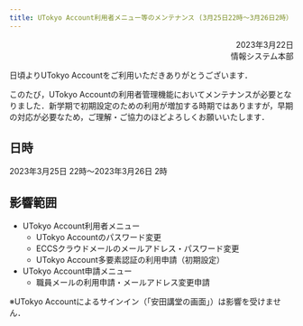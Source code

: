 ```yaml
---
title: UTokyo Account利用者メニュー等のメンテナンス (3月25日22時～3月26日2時）
---
```


<div style="text-align: right;">2023年3月22日</div>
<div style="text-align: right;">情報システム本部</div>

日頃よりUTokyo Accountをご利用いただきありがとうございます．

このたび，UTokyo Accountの利用者管理機能においてメンテナンスが必要となりました．新学期で初期設定のための利用が増加する時期ではありますが，早期の対応が必要なため，ご理解・ご協力のほどよろしくお願いいたします．

## 日時

2023年3月25日 22時～2023年3月26日 2時

## 影響範囲

- UTokyo Account利用者メニュー
    - UTokyo Accountのパスワード変更
    - ECCSクラウドメールのメールアドレス・パスワード変更
    - UTokyo Account多要素認証の利用申請（初期設定）
- UTokyo Account申請メニュー
    - 職員メールの利用申請・メールアドレス変更申請

※UTokyo Accountによるサインイン（「安田講堂の画面」）は影響を受けません．
